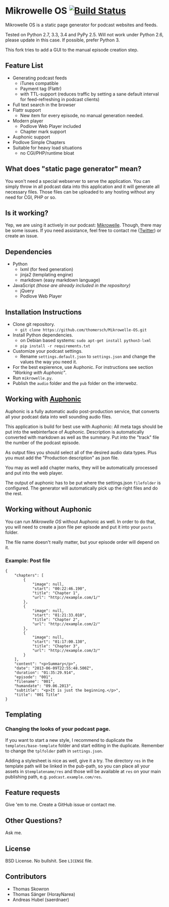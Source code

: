 # Mikrowelle OS [![Build Status](https://secure.travis-ci.org/thomersch/Mikrowelle-OS.png)](http://travis-ci.org/thomersch/Mikrowelle-OS)

Mikrowelle OS is a static page generator for podcast websites and feeds.

Tested on Python 2.7, 3.3, 3.4 and PyPy 2.5. Will not work under Python 2.6, please update in this case. If possible, prefer Python 3.

This fork tries to add a GUI to the manual episode creation step.

## Feature List

* Generating podcast feeds
	* iTunes compatible
	* Payment tag (Flattr)
	* with TTL-support (reduces traffic by setting a sane default interval for feed-refreshing in podcast clients)
* Full text search in the browser
* Flattr support
	* New item for every episode, no manual generation needed.
* Modern player
	* Podlove Web Player included
	* Chapter mark support
* Auphonic support
* Podlove Simple Chapters
* Suitable for heavy load situations
	* no CGI/PHP/runtime bloat

## What does "static page generator" mean?

You won't need a special webserver to serve the application. You can simply throw in all podcast data into this application and it will generate all necessary files. Those files can be uploaded to any hosting without any need for CGI, PHP or so.

## Is it working?

Yep, we are using it actively in our podcast: [Mikrowelle](http://mikrowelle.me/). Though, there may be some issues. If you need assistance, feel free to contact me ([Twitter](http://twitter.com/thomersch)) or create an issue.

## Dependencies

* Python
	* lxml (for feed generation)
	* jinja2 (templating engine)
	* markdown (easy markdown language)
* JavaScript _(those are already included in the repository)_
	* jQuery
	* Podlove Web Player

## Installation Instructions

* Clone git repository.
	* `git clone https://github.com/thomersch/Mikrowelle-OS.git`
* Install Python dependencies.
	* on Debian based systems: `sudo apt-get install python3-lxml`
	* `pip install -r requirements.txt`
* Customize your podcast settings.
	* Rename `settings.default.json` to `settings.json` and change the values the way you need it.
* For the best expierence, use Auphonic. For instructions see section *"Working with Auphonic"*.
* Run `mikrowelle.py`.
* Publish the `audio` folder and the `pub` folder on the interwebz.


## Working with [Auphonic](http://auphonic.com/)

Auphonic is a fully automatic audio post-production service, that converts all your podcast data into well sounding audio files.

This application is build for best use with Auphonic: All meta tags should be put into the webinterface of Auphonic. Description is automatically converted with markdown as well as the summary. Put into the "track" file the number of the podcast episode.

As output files you should select all of the desired audio data types. Plus you must add the "Production description" as json file.

You may as well add chapter marks, they will be automatically processed and put into the web player.

The output of auphonic has to be put where the settings.json `filefolder` is configured. The generator will automatically pick up the right files and do the rest.

## Working without Auphonic

You can run _Mikrowelle OS_ without Auphonic as well. In order to do that, you will need to create a json file per episode and put it into your `posts` folder.

The file name doesn't really matter, but your episode order will depend on it.

### Example: Post file

	{
		"chapters": [
		    {
		        "image": null,
		        "start": "00:22:46.190",
		        "title": "Chapter 1",
		        "url": "http://example.com/1/"
		    },
		    {
		        "image": null,
		        "start": "01:21:33.010",
		        "title": "Chapter 2",
		        "url": "http://example.com/2/"
		    },
		    {
		        "image": null,
		        "start": "01:17:00.130",
		        "title": "Chapter 3",
		        "url": "http://example.com/3/"
		    }
		],
		"content": "<p>Summary</p>",
		"date": "2013-06-09T22:55:48.500Z",
		"duration": "01:35:29.914",
		"episode": "001",
		"filename": "001",
		"humandate": "09.06.2013",
		"subtitle": "<p>It is just the beginning.</p>",
		"title": "001 Title"
	}

## Templating
### Changing the looks of your podcast page.

If you want to start a new style, I recommend to duplicate the `templates/base-template` folder and start editing in the duplicate. Remember to change the `tplfolder` path in `settings.json`.

Adding a stylesheet is nice as well, give it a try. The directory `res` in the template path will be linked in the pub-path, so you can place all your assets in `$templatename/res` and those will be available at `res` on your main publishing path, e.g. `podcast.example.com/res`.

## Feature requests

Give 'em to me. Create a GitHub issue or contact me.

## Other Questions?

Ask me.

## License

BSD License. No bullshit. See `LICENSE` file.

## Contributors

* Thomas Skowron
* Thomas Sänger (HorayNarea)
* Andreas Hubel (saerdnaer)
